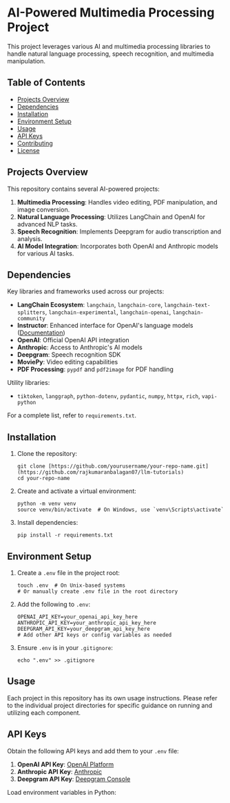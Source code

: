 # AI-Powered Multimedia Processing Project

This project leverages various AI and multimedia processing libraries to handle natural language processing, speech recognition, and multimedia manipulation.

## Table of Contents

- [Projects Overview](#projects-overview)
- [Dependencies](#dependencies)
- [Installation](#installation)
- [Environment Setup](#environment-setup)
- [Usage](#usage)
- [API Keys](#api-keys)
- [Contributing](#contributing)
- [License](#license)

## Projects Overview

This repository contains several AI-powered projects:

1. **Multimedia Processing**: Handles video editing, PDF manipulation, and image conversion.
2. **Natural Language Processing**: Utilizes LangChain and OpenAI for advanced NLP tasks.
3. **Speech Recognition**: Implements Deepgram for audio transcription and analysis.
4. **AI Model Integration**: Incorporates both OpenAI and Anthropic models for various AI tasks.

## Dependencies

Key libraries and frameworks used across our projects:

- **LangChain Ecosystem**: `langchain`, `langchain-core`, `langchain-text-splitters`, `langchain-experimental`, `langchain-openai`, `langchain-community`
- **Instructor**: Enhanced interface for OpenAI's language models ([Documentation](https://python.useinstructor.com/))
- **OpenAI**: Official OpenAI API integration
- **Anthropic**: Access to Anthropic's AI models
- **Deepgram**: Speech recognition SDK
- **MoviePy**: Video editing capabilities
- **PDF Processing**: `pypdf` and `pdf2image` for PDF handling

Utility libraries:
- `tiktoken`, `langgraph`, `python-dotenv`, `pydantic`, `numpy`, `httpx`, `rich`, `vapi-python`

For a complete list, refer to `requirements.txt`.

## Installation

1. Clone the repository:
   ```
   git clone [https://github.com/yourusername/your-repo-name.git](https://github.com/rajkumaranbalagan07/llm-tutorials)
   cd your-repo-name
   ```

2. Create and activate a virtual environment:
   ```
   python -m venv venv
   source venv/bin/activate  # On Windows, use `venv\Scripts\activate`
   ```

3. Install dependencies:
   ```
   pip install -r requirements.txt
   ```

## Environment Setup

1. Create a `.env` file in the project root:
   ```
   touch .env  # On Unix-based systems
   # Or manually create .env file in the root directory
   ```

2. Add the following to `.env`:
   ```
   OPENAI_API_KEY=your_openai_api_key_here
   ANTHROPIC_API_KEY=your_anthropic_api_key_here
   DEEPGRAM_API_KEY=your_deepgram_api_key_here
   # Add other API keys or config variables as needed
   ```

3. Ensure `.env` is in your `.gitignore`:
   ```
   echo ".env" >> .gitignore
   ```

## Usage

Each project in this repository has its own usage instructions. Please refer to the individual project directories for specific guidance on running and utilizing each component.

## API Keys

Obtain the following API keys and add them to your `.env` file:

1. **OpenAI API Key**: [OpenAI Platform](https://platform.openai.com/)
2. **Anthropic API Key**: [Anthropic](https://www.anthropic.com/)
3. **Deepgram API Key**: [Deepgram Console](https://console.deepgram.com/)

Load environment variables in Python:


